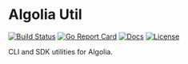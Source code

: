 # Algolia Util

[![Build Status][build-status-svg]][build-status-url]
[![Go Report Card][goreport-svg]][goreport-url]
[![Docs][docs-godoc-svg]][docs-godoc-url]
[![License][license-svg]][license-url]

CLI and SDK utilities for Algolia.

 [used-by-svg]: https://sourcegraph.com/github.com/grokify/algoliautil/-/badge.svg
 [used-by-url]: https://sourcegraph.com/github.com/grokify/algoliautil?badge
 [build-status-svg]: https://github.com/grokify/algoliautil/workflows/build/badge.svg
 [build-status-url]: https://github.com/grokify/algoliautil/actions
 [goreport-svg]: https://goreportcard.com/badge/github.com/grokify/algoliautil
 [goreport-url]: https://goreportcard.com/report/github.com/grokify/algoliautil
 [codeclimate-status-svg]: https://codeclimate.com/github/grokify/algoliautil/badges/gpa.svg
 [codeclimate-status-url]: https://codeclimate.com/github/grokify/algoliautil
 [docs-godoc-svg]: https://pkg.go.dev/badge/github.com/grokify/algoliautil
 [docs-godoc-url]: https://pkg.go.dev/github.com/grokify/algoliautil
 [license-svg]: https://img.shields.io/badge/license-MIT-blue.svg
 [license-url]: https://github.com/grokify/algoliautil/blob/master/LICENSE
